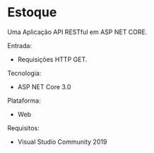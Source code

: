 # Estoque
Uma Aplicação API RESTful em ASP NET CORE.

Entrada: 
  - Requisições HTTP GET.

Tecnologia:
  - ASP NET Core 3.0

Plataforma: 
  - Web

Requisitos: 
  - Visual Studio Community 2019
